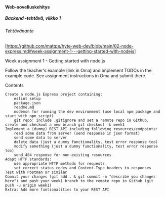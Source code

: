 #### Web-sovelluskehitys
##### Backend -tehtävä, viikko 1

###### Tehtävänanto
[https://github.com/mattpe/hyte-web-dev/blob/main/02-node-express.md#week-assignment-1---getting-started-with-nodejs]

Week assignment 1 - Getting started with node.js

Follow the teacher's example (link in Oma) and implement TODOs in the example code. See assignment instructions in Oma and submit there.

Contents

    Create a node.js Express project containing:
        eslint setup
        package.json
        readme.md
        nodemon for running the dev environment (use local npm package and start with npm script)
        git repo: include .gitignore and set a remote repo in Github, create and checkout a new branch git checkout -b week1
    Implement a (dummy) REST API including following resources/endpoints:
        read some data from server (send response in json format)
        send some data to server
        delete data (just a dummy functionality, test error response too)
        modify something (just a dummy functionality, test error response too)
        send 404 response for non-existing resources
    Adapt HTTP standards:
        use appropriate HTTP methods for requests
        set correct status codes and Content-Type headers to responses
    Test with Postman or similar
    Commit your changes (git add . & git commit -m "describe you changes here") and push your week1 branch to the remote repo in Github (git push -u origin week1)
    Extra: Add more funtionalities to your REST API


